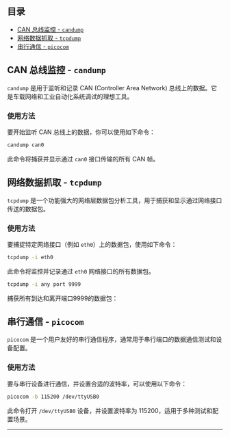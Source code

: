 
## 目录

- [CAN 总线监控 - `candump`](#can-总线监控---candump)
- [网络数据抓取 - `tcpdump`](#网络数据抓取---tcpdump)
- [串行通信 - `picocom`](#串行通信---picocom)

## CAN 总线监控 - `candump`

`candump` 是用于监听和记录 CAN (Controller Area Network) 总线上的数据。它是车载网络和工业自动化系统调试的理想工具。

### 使用方法

要开始监听 CAN 总线上的数据，你可以使用如下命令：

```bash
candump can0
```

此命令将捕获并显示通过 `can0` 接口传输的所有 CAN 帧。

## 网络数据抓取 - `tcpdump`

`tcpdump` 是一个功能强大的网络层数据包分析工具，用于捕获和显示通过网络接口传送的数据包。

### 使用方法

要捕捉特定网络接口（例如 `eth0`）上的数据包，使用如下命令：

```bash
tcpdump -i eth0
```

此命令将监控并记录通过 `eth0` 网络接口的所有数据包。

```bash
tcpdump -i any port 9999
```

捕获所有到达和离开端口9999的数据包：

## 串行通信 - `picocom`

`picocom` 是一个用户友好的串行通信程序，通常用于串行端口的数据通信测试和设备配置。

### 使用方法

要与串行设备进行通信，并设置合适的波特率，可以使用以下命令：

```bash
picocom -b 115200 /dev/ttyUSB0
```

此命令打开 `/dev/ttyUSB0` 设备，并设置波特率为 115200，适用于多种测试和配置场景。

---
